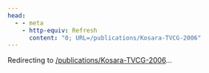 ```yaml
---
head:
  - - meta
    - http-equiv: Refresh
      content: "0; URL=/publications/Kosara-TVCG-2006"
---
```


Redirecting to <a href="/publications/Kosara-TVCG-2006">/publications/Kosara-TVCG-2006</a>…